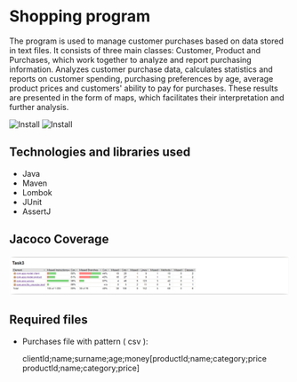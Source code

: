 # Shopping program

The program is used to manage customer purchases based on data stored in text files. It consists of three main classes: Customer, Product and Purchases, which work together to analyze and report purchasing information. Analyzes customer purchase data, calculates statistics and reports on customer spending, purchasing preferences by age, average product prices and customers' ability to pay for purchases. These results are presented in the form of maps, which facilitates their interpretation and further analysis.

![Install](https://img.shields.io/badge/install-passing-green)
![Install](https://img.shields.io/badge/coverage-89%25-light%20green)

## Technologies and libraries used

* Java
* Maven
* Lombok
* JUnit
* AssertJ

## Jacoco Coverage

![App Screenshot](src/test/resources/jacoco_raport.PNG)

## Required files

* Purchases file with pattern ( csv ):

  clientId;name;surname;age;money[productId;name;category;price productId;name;category;price]


